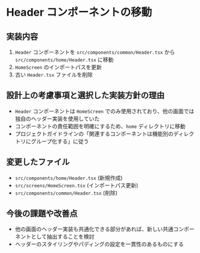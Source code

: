 # Header コンポーネントの移動

## 実装内容

1. `Header` コンポーネントを `src/components/common/Header.tsx` から `src/components/home/Header.tsx` に移動
2. `HomeScreen` のインポートパスを更新
3. 古い `Header.tsx` ファイルを削除

## 設計上の考慮事項と選択した実装方針の理由

- `Header` コンポーネントは `HomeScreen` でのみ使用されており、他の画面では独自のヘッダー実装を使用していた
- コンポーネントの責任範囲を明確にするため、`home` ディレクトリに移動
- プロジェクトガイドラインの「関連するコンポーネントは機能別のディレクトリにグループ化する」に従う

## 変更したファイル

- `src/components/home/Header.tsx` (新規作成)
- `src/screens/HomeScreen.tsx` (インポートパス更新)
- `src/components/common/Header.tsx` (削除)

## 今後の課題や改善点

- 他の画面のヘッダー実装も共通化できる部分があれば、新しい共通コンポーネントとして抽出することを検討
- ヘッダーのスタイリングやパディングの設定を一貫性のあるものにする
